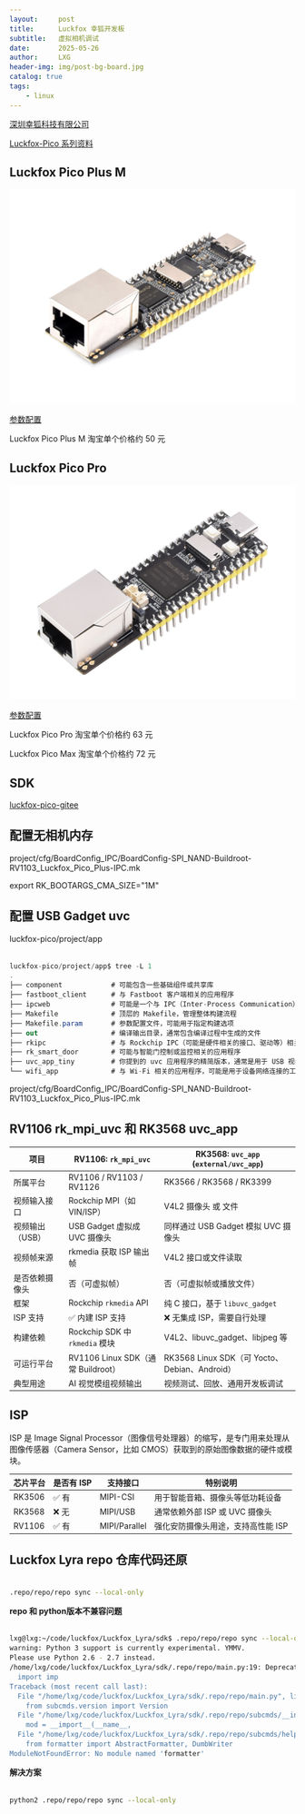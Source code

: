```yaml
---
layout:     post
title:      Luckfox 幸狐开发板
subtitle:   虚拟相机调试
date:       2025-05-26
author:     LXG
header-img: img/post-bg-board.jpg
catalog: true
tags:
    - linux
---
```


[深圳幸狐科技有限公司](https://www.luckfox.cn/)

[Luckfox-Pico 系列资料](https://wiki.luckfox.com/zh/Luckfox-Pico/Download/)

## Luckfox Pico Plus M

![luckfox_pico_plus_M](/images/rockchip/luckfox_pico_plus_M.jpg)

[参数配置](https://wiki.luckfox.com/zh/Luckfox-Pico/Luckfox-Pico-RV1103/Luckfox-Pico-Plus-Mini/Luckfox-Pico-quick-start)

Luckfox Pico Plus M 淘宝单个价格约 50 元

## Luckfox Pico Pro

![luckfox_pico_pro](/images/rockchip/luckfox_pico_pro.jpg)

[参数配置](https://wiki.luckfox.com/zh/Luckfox-Pico/Luckfox-Pico-RV1106/Luckfox-Pico-Pro-Max/Luckfox-Pico-quick-start)

Luckfox Pico Pro 淘宝单个价格约 63 元

Luckfox Pico Max 淘宝单个价格约 72 元

## SDK

[luckfox-pico-gitee](https://gitee.com/LuckfoxTECH/luckfox-pico)

## 配置无相机内存

project/cfg/BoardConfig_IPC/BoardConfig-SPI_NAND-Buildroot-RV1103_Luckfox_Pico_Plus-IPC.mk

export RK_BOOTARGS_CMA_SIZE="1M"

## 配置 USB Gadget uvc

luckfox-pico/project/app

```csharp

luckfox-pico/project/app$ tree -L 1
.
├── component            # 可能包含一些基础组件或共享库
├── fastboot_client      # 与 Fastboot 客户端相关的应用程序
├── ipcweb               # 可能是一个与 IPC（Inter-Process Communication）和 Web 相关的应用程序或服务
├── Makefile             # 顶层的 Makefile，管理整体构建流程
├── Makefile.param       # 参数配置文件，可能用于指定构建选项
├── out                  # 编译输出目录，通常包含编译过程中生成的文件
├── rkipc                # 与 Rockchip IPC（可能是硬件相关的接口、驱动等）相关的代码或应用
├── rk_smart_door        # 可能与智能门控制或监控相关的应用程序
├── uvc_app_tiny         # 你提到的 uvc 应用程序的精简版本，通常是用于 USB 视频类（UVC）设备的驱动
└── wifi_app             # 与 Wi-Fi 相关的应用程序，可能是用于设备网络连接的工具或服务

```

project/cfg/BoardConfig_IPC/BoardConfig-SPI_NAND-Buildroot-RV1103_Luckfox_Pico_Plus-IPC.mk

## RV1106 rk_mpi_uvc 和 RK3568 uvc_app

| 项目             | RV1106: `rk_mpi_uvc`                              | RK3568: `uvc_app` (`external/uvc_app`)              |
|------------------|---------------------------------------------------|-----------------------------------------------------|
| 所属平台         | RV1106 / RV1103 / RV1126                          | RK3566 / RK3568 / RK3399                            |
| 视频输入接口     | Rockchip MPI（如 VIN/ISP）                        | V4L2 摄像头 或 文件                                 |
| 视频输出（USB）  | USB Gadget 虚拟成 UVC 摄像头                      | 同样通过 USB Gadget 模拟 UVC 摄像头                |
| 视频帧来源       | rkmedia 获取 ISP 输出帧                           | V4L2 接口或文件读取                                 |
| 是否依赖摄像头   | 否（可虚拟帧）                                    | 否（可虚拟帧或播放文件）                            |
| 框架             | Rockchip `rkmedia` API                            | 纯 C 接口，基于 `libuvc_gadget`                    |
| ISP 支持         | ✅ 内建 ISP 支持                                   | ❌ 无集成 ISP，需要自行处理                         |
| 构建依赖         | Rockchip SDK 中 `rkmedia` 模块                    | V4L2、libuvc_gadget、libjpeg 等                    |
| 可运行平台       | RV1106 Linux SDK（通常 Buildroot）                | RK3568 Linux SDK（可 Yocto、Debian、Android）     |
| 典型用途         | AI 视觉模组视频输出                               | 视频测试、回放、通用开发板调试                     |

## ISP

ISP 是 Image Signal Processor（图像信号处理器）的缩写，是专门用来处理从图像传感器（Camera Sensor，比如 CMOS）获取到的原始图像数据的硬件或模块。

| 芯片平台 | 是否有 ISP | 支持接口       | 特别说明                              |
|----------|------------|----------------|---------------------------------------|
| RK3506   | ✅ 有       | MIPI-CSI       | 用于智能音箱、摄像头等低功耗设备     |
| RK3568   | ❌ 无       | MIPI/USB       | 通常依赖外部 ISP 或 UVC 摄像头       |
| RV1106   | ✅ 有       | MIPI/Parallel  | 强化安防摄像头用途，支持高性能 ISP   |


## Luckfox Lyra repo 仓库代码还原

```bash

.repo/repo/repo sync --local-only

```

**repo 和 python版本不兼容问题**

```bash

lxg@lxg:~/code/luckfox/Luckfox_Lyra/sdk$ .repo/repo/repo sync --local-only
warning: Python 3 support is currently experimental. YMMV.
Please use Python 2.6 - 2.7 instead.
/home/lxg/code/luckfox/Luckfox_Lyra/sdk/.repo/repo/main.py:19: DeprecationWarning: the imp module is deprecated in favour of importlib and slated for removal in Python 3.12; see the module's documentation for alternative uses
  import imp
Traceback (most recent call last):
  File "/home/lxg/code/luckfox/Luckfox_Lyra/sdk/.repo/repo/main.py", line 46, in <module>
    from subcmds.version import Version
  File "/home/lxg/code/luckfox/Luckfox_Lyra/sdk/.repo/repo/subcmds/__init__.py", line 33, in <module>
    mod = __import__(__name__,
  File "/home/lxg/code/luckfox/Luckfox_Lyra/sdk/.repo/repo/subcmds/help.py", line 19, in <module>
    from formatter import AbstractFormatter, DumbWriter
ModuleNotFoundError: No module named 'formatter'

```

**解决方案**

```bash

python2 .repo/repo/repo sync --local-only

```






